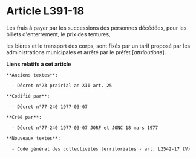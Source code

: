 # Article L391-18

Les frais à payer par les successions des personnes décédées, pour les billets d'enterrement, le prix des tentures,

les bières et le transport des corps, sont fixés par un tarif proposé par les administrations municipales et arrêté par le
préfet [*attributions*].

**Liens relatifs à cet article**

	**Anciens textes**:

	  - Décret n°23 prairial an XII art. 25

	**Codifié par**:

	  - Décret n°77-240 1977-03-07

	**Créé par**:

	  - Décret n°77-240 1977-03-07 JORF et JONC 18 mars 1977

	**Nouveaux textes**:

	  - Code général des collectivités territoriales - art. L2542-17 (V)

